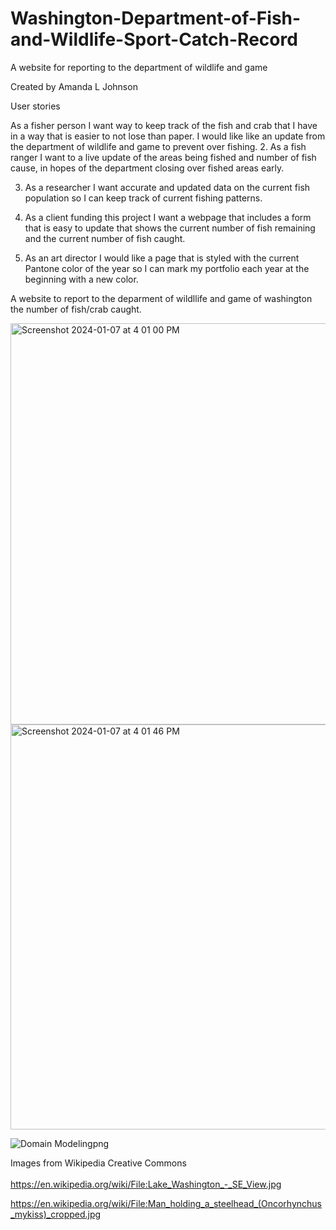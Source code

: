 # Washington-Department-of-Fish-and-Wildlife-Sport-Catch-Record
A website for reporting to the department of wildlife and game 

Created by Amanda L Johnson

User stories

As a fisher person I want way to keep track of the fish and crab that I have in a way that is easier to not lose than paper. I would like like an update from the department of wildlife and game to prevent over fishing. 
2. As a fish ranger I want to a live update of the areas being fished and number of fish cause, in hopes of the department closing over fished areas early. 

3. As a researcher I want accurate and updated  data on the current fish population so I can keep track of current fishing patterns. 

4. As a client funding this project I want a webpage that includes a form that is easy to update that shows the current number of fish remaining and the current number of fish caught. 

5. As an art director I would like a page that is styled with the current Pantone color of the year so I can mark my portfolio each year at the beginning with a new color.

A website to report to the deparment of wildllife and game of washington the number of fish/crab caught.

<img width="642" alt="Screenshot 2024-01-07 at 4 01 00 PM" src="https://github.com/BadAtUserName/Washington-Department-of-Fish-and-Wildlife-Sport-Catch-Record/assets/69227860/64c030cb-9767-499f-86c9-bb3ed7dbf94a">
<img width="648" alt="Screenshot 2024-01-07 at 4 01 46 PM" src="https://github.com/BadAtUserName/Washington-Department-of-Fish-and-Wildlife-Sport-Catch-Record/assets/69227860/a62414b2-b6a3-4aae-bb57-acec872063c7">

![Domain Modelingpng](https://github.com/BadAtUserName/Washington-Department-of-Fish-and-Wildlife-Sport-Catch-Record/assets/69227860/dc0270ef-fddb-42ca-b8bc-c548b1d2ce2b)

Images from Wikipedia Creative Commons<br>
<br>
https://en.wikipedia.org/wiki/File:Lake_Washington_-_SE_View.jpg<br>

https://en.wikipedia.org/wiki/File:Man_holding_a_steelhead_(Oncorhynchus_mykiss)_cropped.jpg
